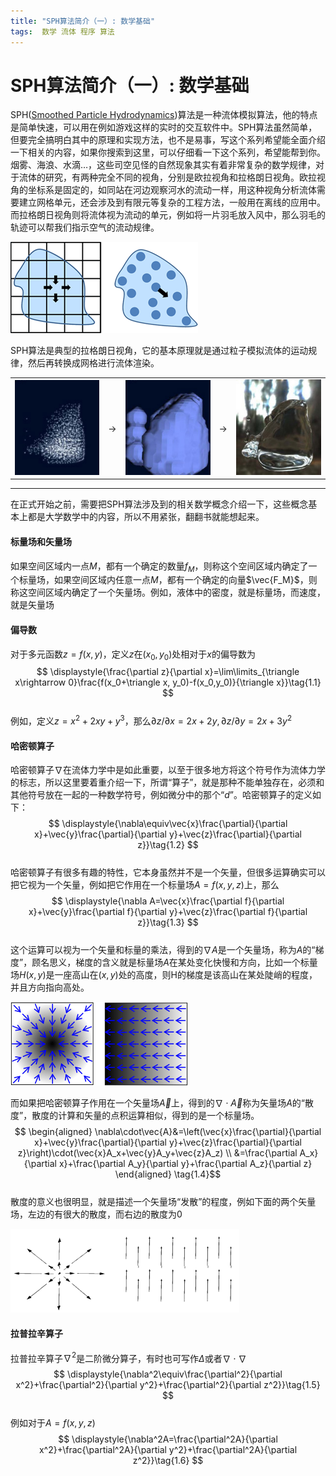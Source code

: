 ```yaml
---
title: "SPH算法简介（一）: 数学基础"
tags:  数学 流体 程序 算法
---
```

# SPH算法简介（一）: 数学基础

SPH([Smoothed Particle Hydrodynamics](http://en.wikipedia.org/wiki/Smoothed_Particle_Hydrodynamics))算法是一种流体模拟算法，他的特点是简单快速，可以用在例如游戏这样的实时的交互软件中。SPH算法虽然简单，但要完全搞明白其中的原理和实现方法，也不是易事，写这个系列希望能全面介绍一下相关的内容，如果你搜索到这里，可以仔细看一下这个系列，希望能帮到你。  
烟雾、海浪、水滴…，这些司空见怪的自然现象其实有着非常复杂的数学规律，对于流体的研究，有两种完全不同的视角，分别是欧拉视角和拉格朗日视角。欧拉视角的坐标系是固定的，如同站在河边观察河水的流动一样，用这种视角分析流体需要建立网格单元，还会涉及到有限元等复杂的工程方法，一般用在离线的应用中。而拉格朗日视角则将流体视为流动的单元，例如将一片羽毛放入风中，那么羽毛的轨迹可以帮我们指示空气的流动规律。  

![](/images/2014/08/sph_1.gif "欧拉视角 和 拉格朗日视角")
 
SPH算法是典型的拉格朗日视角，它的基本原理就是通过粒子模拟流体的运动规律，然后再转换成网格进行流体渲染。  
<div align="center">
<table class="invisibletable">
<tbody>
<tr valign="center">
<td ><img src="/images/2014/08/sph_2.jpg" ></td>
<td > 

$\rightarrow$

</td>
<td ><img src="/images/2014/08/sph_3.jpg" ></td>
<td > 

$\rightarrow$

</td>
<td ><img src="/images/2014/08/sph_4.jpg" ></td>
</tr>
</tbody>
</table>
</div>

----

在正式开始之前，需要把SPH算法涉及到的相关数学概念介绍一下，这些概念基本上都是大学数学中的内容，所以不用紧张，翻翻书就能想起来。

#### **标量场和矢量场**
如果空间区域内一点$M$，都有一个确定的数量$f_M$，则称这个空间区域内确定了一个标量场，如果空间区域内任意一点$M$，都有一个确定的向量$\vec{F_M}$，则称这空间区域内确定了一个矢量场。例如，液体中的密度，就是标量场，而速度，就是矢量场

#### **偏导数**
对于多元函数$z=f(x,y)$，定义$z$在$(x_0,y_0)$处相对于$x$的偏导数为  
$$
\displaystyle{\frac{\partial z}{\partial x}=\lim\limits_{\triangle x\rightarrow 0}\frac{f(x_0+\triangle x, y_0)-f(x_0,y_0)}{\triangle x}}\tag{1.1}
$$  
例如，定义$z=x^2+2xy+y^3$，那么$\partial z/\partial x=2x+2y,\partial z/\partial y=2x+3y^2$

#### **哈密顿算子**
哈密顿算子$\nabla$在流体力学中是如此重要，以至于很多地方将这个符号作为流体力学的标志，所以这里要着重介绍一下，所谓“算子”，就是那种不能单独存在，必须和其他符号放在一起的一种数学符号，例如微分中的那个“$d$”。哈密顿算子的定义如下：  
$$
\displaystyle{\nabla\equiv\vec{x}\frac{\partial}{\partial x}+\vec{y}\frac{\partial}{\partial y}+\vec{z}\frac{\partial}{\partial z}}\tag{1.2}
$$  
哈密顿算子有很多有趣的特性，它本身虽然并不是一个矢量，但很多运算确实可以把它视为一个矢量，例如把它作用在一个标量场$A=f(x,y,z)$上，那么  
$$
\displaystyle{\nabla A=\vec{x}\frac{\partial f}{\partial x}+\vec{y}\frac{\partial f}{\partial y}+\vec{z}\frac{\partial f}{\partial z}}\tag{1.3}
$$  
这个运算可以视为一个矢量和标量的乘法，得到的$\nabla A$是一个矢量场，称为$A$的“梯度”，顾名思义，梯度的含义就是标量场$A$在某处变化快慢和方向，比如一个标量场$H(x,y)$是一座高山在$(x,y)$处的高度，则H的梯度是该高山在某处陡峭的程度，并且方向指向高处。  

![](/images/2014/08/sph_8.gif "上面两个图中，标量场是黑白的，黑色表示大的数值，而其相应的梯度用蓝色箭头表示")

而如果把哈密顿算子作用在一个矢量场$\vec{A}$上，得到的$\nabla\cdot\vec{A}$称为矢量场$A$的“散度”，散度的计算和矢量的点积运算相似，得到的是一个标量场。  
$$
\begin{aligned}
\nabla\cdot\vec{A}&=\left(\vec{x}\frac{\partial}{\partial x}+\vec{y}\frac{\partial}{\partial y}+\vec{z}\frac{\partial}{\partial z}\right)\cdot(\vec{x}A_x+\vec{y}A_y+\vec{z}A_z) \\
&=\frac{\partial A_x}{\partial x}+\frac{\partial A_y}{\partial y}+\frac{\partial A_z}{\partial z}
\end{aligned}
\tag{1.4}$$  
散度的意义也很明显，就是描述一个矢量场“发散”的程度，例如下面的两个矢量场，左边的有很大的散度，而右边的散度为0  

![](/images/2014/08/sph_10.gif "两个散度差别很大的矢量场")

#### **拉普拉辛算子**
拉普拉辛算子$\nabla^2$是二阶微分算子，有时也可写作$\Delta$或者$\nabla\cdot\nabla$  
$$
\displaystyle{\nabla^2\equiv\frac{\partial^2}{\partial x^2}+\frac{\partial^2}{\partial y^2}+\frac{\partial^2}{\partial z^2}}\tag{1.5}
$$  
例如对于$A=f(x,y,z)$  
$$
\displaystyle{\nabla^2A=\frac{\partial^2A}{\partial x^2}+\frac{\partial^2A}{\partial y^2}+\frac{\partial^2A}{\partial z^2}}\tag{1.6}
$$  

